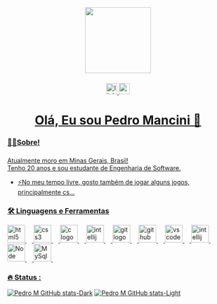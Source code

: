 <div align="center">
  <img height="150" src="https://media3.giphy.com/media/v1.Y2lkPTc5MGI3NjExMjl3bjN5ZDJ3OWJqYjVlY215N2Z3ZDhpMXJ4MnR1NTZvbTIwem1leCZlcD12MV9pbnRlcm5hbF9naWZfYnlfaWQmY3Q9Zw/rvjRyn3dLSj8dqhKuv/giphy.gif"  />
</div>

###

<div align="center">
  <a href="https://www.linkedin.com/in/pedromancini19"><img src="https://img.shields.io/badge/linkedin-%230077B5.svg?style=for-the-badge&logo=linkedin&logoColor=white" height="25" alt="linkedin logo"  />
  <a href="https://mail.google.com/mail/?view=cm&to=pedromancinitrab@gmail.com"><img src="https://img.shields.io/badge/Gmail-D14836?style=for-the-badge&logo=gmail&logoColor=white" height="25">
</div>

###


###

<h1 align="center">Olá, Eu sou Pedro Mancini 👋</h1>

###

<h3 align="left">👩‍💻Sobre!</h3>

###
<p align="left">Atualmente moro em Minas Gerais, Brasil!<br>
Tenho 20 anos e sou estudante de Engenharia de Software.<br>
 
- ⚡No meu tempo livre, gosto também de jogar alguns jogos, principalmente cs...</p>

###

<h3 align="left">🛠 Linguagens e Ferramentas</h3>

<div align="left">
  <img src="https://cdn.jsdelivr.net/gh/devicons/devicon@latest/icons/html5/html5-original.svg" height="40" alt="html5 logo"  />
  <img width="12" />
  <img src="https://cdn.jsdelivr.net/gh/devicons/devicon@latest/icons/css3/css3-original.svg" height="40" alt="css3 logo"  />
  <img width="12" />
  <img src="https://cdn.jsdelivr.net/gh/devicons/devicon@latest/icons/c/c-original.svg" height="40" alt="c logo"  />
  <img width="12" />
  <img src="https://cdn.jsdelivr.net/gh/devicons/devicon@latest/icons/java/java-original.svg" height="40" alt="intellij logo" />
  <img width="12" />
  <img src="https://cdn.jsdelivr.net/gh/devicons/devicon@latest/icons/git/git-original.svg" height="40" alt="git logo"  />
  <img width="12" />
  <img src="https://cdn.jsdelivr.net/gh/devicons/devicon@latest/icons/github/github-original.svg" height="40" alt="github logo"  />
  <img width="12" />
  <img src="https://cdn.jsdelivr.net/gh/devicons/devicon@latest/icons/vscode/vscode-original.svg" height="40" alt="vscode logo"  />
  <img width="12" />
  <img src="https://cdn.jsdelivr.net/gh/devicons/devicon@latest/icons/intellij/intellij-original.svg" height="40" alt="intellij logo"  />
  <img width="12" />
  <img src="https://cdn.jsdelivr.net/gh/devicons/devicon@latest/icons/nodejs/nodejs-original-wordmark.svg" height="40" alt="Node logo" />
  <img width="12" />
  <img src="https://cdn.jsdelivr.net/gh/devicons/devicon@latest/icons/mysql/mysql-original-wordmark.svg" height="40" alt="MySql" />
  <img width="12" />
          
  
</div>

###

<h3 align="left">🔥 Status : </h3>

[![Pedro M GitHub stats-Dark](https://github-readme-stats.vercel.app/api?username=pedromancini&show_icons=true&theme=dark#gh-dark-mode-only)](https://github.com/pedromancini/github-readme-stats#gh-dark-mode-only)
[![Pedro M GitHub stats-Light](https://github-readme-stats.vercel.app/api?username=pedromancini&show_icons=true&theme=default#gh-light-mode-only)](https://github.com/pedromancini/github-readme-stats#gh-light-mode-only)



